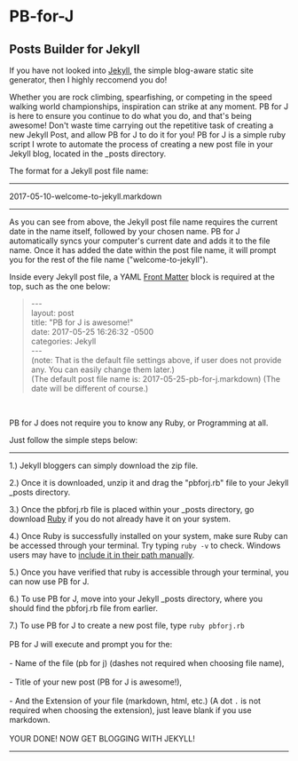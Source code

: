 # PB-for-J
Posts Builder for Jekyll<br />
------------------------
If you have not looked into [Jekyll](https://jekyllrb.com/ "Jekyll"), the simple blog-aware static site generator, then I highly reccomend you do!

Whether you are rock climbing, spearfishing, or competing in the speed walking world championships, inspiration can strike at any moment. PB for J is here to ensure you continue to do what you do, and that's being awesome! Don't waste time carrying out the repetitive task of creating a new Jekyll Post, and allow PB for J to do it for you!
PB for J is a simple ruby script I wrote to automate the process of creating a new post file in your Jekyll blog, located in the _posts directory.

The format for a Jekyll post file name: 

****************************************************************

2017-05-10-welcome-to-jekyll.markdown

****************************************************************

As you can see from above, the Jekyll post file name requires the current date in the name itself, followed by your chosen name.
PB for J automatically syncs your computer's current date and adds it to the file name.
Once it has added the date within the post file name, it will prompt you for the rest of the file name ("welcome-to-jekyll").

Inside every Jekyll post file, a YAML [Front Matter](https://jekyllrb.com/docs/frontmatter/ "Jekyll Front Matter") block is required at the top, such as the one below:

>--- <br />
>layout: post <br />
>title: "PB for J is awesome!" <br />
>date: 2017-05-25 16:26:32 -0500 <br />
>categories: Jekyll <br />
>--- <br />
(note: That is the default file settings above, if user does not provide any. You can easily change them later.) <br />
(The default post file name is: 2017-05-25-pb-for-j.markdown) (The date will be different of course.) 

<br />

PB for J does not require you to know any Ruby, or Programming at all. 

Just follow the simple steps below:

******************************************************************************************************************************
1.) Jekyll bloggers can simply download the zip file. <br />

2.) Once it is downloaded, unzip it and drag the "pbforj.rb" file to your Jekyll _posts directory. <br />

3.) Once the pbforj.rb file is placed within your _posts directory, go download [Ruby](https://www.ruby-lang.org/en/downloads/ "Ruby") if you do not already have it on your system. <br />

4.) Once Ruby is successfully installed on your system, make sure Ruby can be accessed through your terminal. Try typing `ruby -v` to check. Windows users may have to [include it in their path manually](https://stackoverflow.com/questions/26947427/how-do-i-add-ruby-to-the-path-variable-on-windows). <br />

5.) Once you have verified that ruby is accessible through your terminal, you can now use PB for J. <br />

6.) To use PB for J, move into your Jekyll _posts directory, where you should find the pbforj.rb file from earlier. <br />

7.) To use PB for J to create a new post file, type `ruby pbforj.rb`<br /><br /> PB for J will execute and prompt you for the:<br /><br /> - Name of the file (pb for j) (dashes not required when choosing file name),<br /><br /> - Title of your new post (PB for J is awesome!),<br /><br /> - And the Extension of your file (markdown, html, etc.) (A dot `.` is not required when choosing the extension), just leave blank if you use markdown. <br />
<br />
YOUR DONE! NOW GET BLOGGING WITH JEKYLL!
********************************************************************************************************************************
